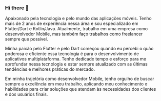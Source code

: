 ### Hi there 👋

Apaixonado pela tecnologia e pelo mundo das aplicações móveis. Tenho mais de 2 anos de experiência nessa área e sou especializado em Flutter/Dart e Kotlin/Java. Atualmente, trabalho em uma empresa como desenvolvedor Mobile, mas também faço trabalhos como freelancer sempre que possível.

Minha paixão pelo Flutter e pelo Dart começou quando eu percebi o quão poderosa e eficiente essa tecnologia é para o desenvolvimento de aplicativos multiplataforma. Tenho dedicado tempo e esforço para me aprofundar nessa tecnologia e estar sempre atualizado com as últimas tendências e melhores práticas do mercado.

Em minha trajetória como desenvolvedor Mobile, tenho orgulho de buscar sempre a excelência em meu trabalho, aplicando meu conhecimento e habilidades para criar soluções que atendam às necessidades dos clientes e dos usuários finais.
